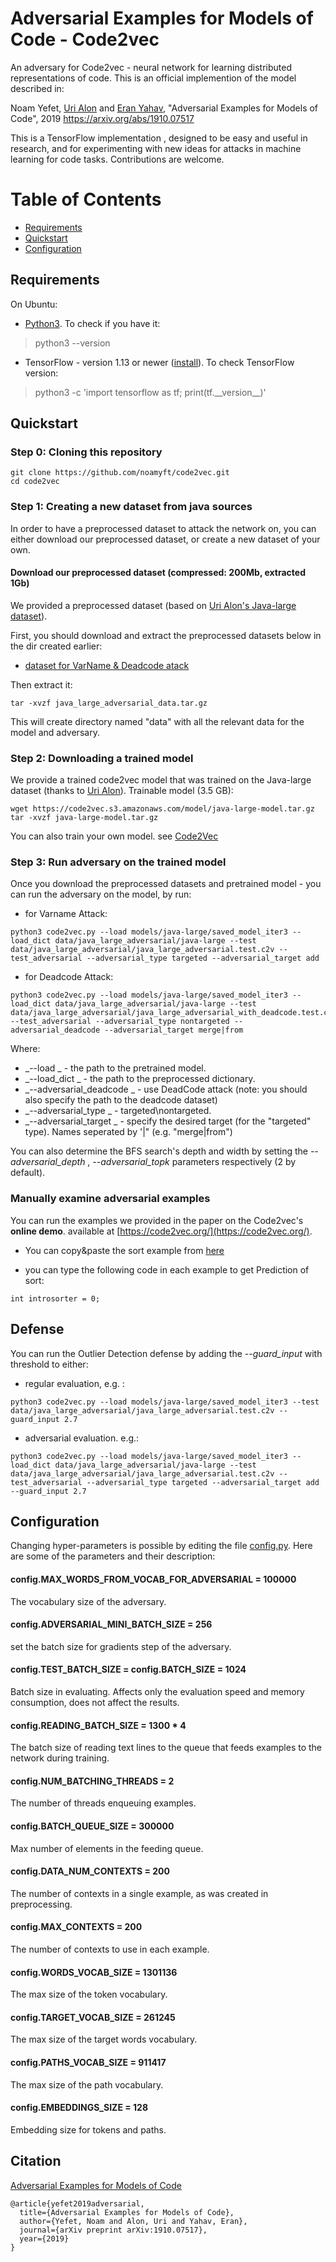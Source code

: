 # Adversarial Examples for Models of Code - Code2vec

An adversary for Code2vec - neural network for learning distributed representations of code.
This is an official implemention of the model described in:

Noam Yefet, [Uri Alon](http://urialon.cswp.cs.technion.ac.il) and [Eran Yahav](http://www.cs.technion.ac.il/~yahave/),
"Adversarial Examples for Models of Code", 2019 
https://arxiv.org/abs/1910.07517

<!-- _**October 2018** - the paper was accepted to [POPL'2019](https://popl19.sigplan.org)_! -->

This is a TensorFlow implementation , designed to be easy and useful in research, 
and for experimenting with new ideas for attacks in machine learning for code tasks.
Contributions are welcome.

<!--
<center style="padding: 40px"><img width="70%" src="https://github.com/tech-srl/code2vec/raw/master/images/network.png" /></center>
-->

Table of Contents
=================
  * [Requirements](#requirements)
  * [Quickstart](#quickstart)
  * [Configuration](#configuration)

## Requirements
On Ubuntu:
  * [Python3](https://www.linuxbabe.com/ubuntu/install-python-3-6-ubuntu-16-04-16-10-17-04). To check if you have it:
> python3 --version
  * TensorFlow - version 1.13 or newer ([install](https://www.tensorflow.org/install/install_linux)). To check TensorFlow version:
> python3 -c 'import tensorflow as tf; print(tf.\_\_version\_\_)'
 

## Quickstart
### Step 0: Cloning this repository
```
git clone https://github.com/noamyft/code2vec.git
cd code2vec
```

### Step 1: Creating a new dataset from java sources
In order to have a preprocessed dataset to attack the network on, you can either download our
preprocessed dataset, or create a new dataset of your own.

#### Download our preprocessed dataset (compressed: 200Mb, extracted 1Gb)
We provided a preprocessed dataset (based on [Uri Alon's Java-large dataset](https://github.com/tech-srl/code2vec)).

First, you should download and extract the preprocessed datasets below in the dir created earlier:

* [dataset for VarName & Deadcode atack](https://adversarial-examples.s3.amazonaws.com/adversarial+for+code2vec/java_large_adversarial_data.tar.gz)

Then extract it:
```
tar -xvzf java_large_adversarial_data.tar.gz
```

This will create directory named "data" with all the relevant data for the model and adversary.

<!--
### Creating and preprocessing a new Java dataset
In order to create and preprocess a new dataset (for example, to compare code2vec to another model on another dataset):
  * Edit the file [preprocess.sh](preprocess.sh) using the instructions there, pointing it to the correct training, validation and test directories.
  * Run the preprocess.sh file:
> source preprocess.sh
-->
### Step 2: Downloading a trained model
We provide a trained code2vec model that was trained on the Java-large dataset (thanks to [Uri Alon](https://github.com/tech-srl/code2vec)). Trainable model (3.5 GB):
```
wget https://code2vec.s3.amazonaws.com/model/java-large-model.tar.gz
tar -xvzf java-large-model.tar.gz
```

You can also train your own model. see [Code2Vec](https://github.com/tech-srl/code2vec)

### Step 3: Run adversary on the trained model

Once you download the preprocessed datasets and pretrained model - you can run the adversary on the model, by run:

* for Varname Attack:
```
python3 code2vec.py --load models/java-large/saved_model_iter3 --load_dict data/java_large_adversarial/java-large --test data/java_large_adversarial/java_large_adversarial.test.c2v --test_adversarial --adversarial_type targeted --adversarial_target add
```

* for Deadcode Attack:
```
python3 code2vec.py --load models/java-large/saved_model_iter3 --load_dict data/java_large_adversarial/java-large --test data/java_large_adversarial/java_large_adversarial_with_deadcode.test.c2v --test_adversarial --adversarial_type nontargeted --adversarial_deadcode --adversarial_target merge|from
```

Where:
* _--load _ - the path to the pretrained model.
* _--load_dict _ - the path to the preprocessed dictionary.
* _--adversarial_deadcode _ - use DeadCode attack (note: you should also specify the path to the deadcode dataset)
* _--adversarial_type _ - targeted\nontargeted.
* _--adversarial_target _ - specify the desired target (for the "targeted" type). Names seperated by '|" (e.g. "merge|from")

You can also determine the BFS search's depth and width by setting the _--adversarial_depth_ , _--adversarial_topk_ parameters respectively (2 by default).

<!--
### Step 4: Manual examination of a trained model
To manually examine a trained model, run:
```
python3 code2vec.py --load models/java14m/saved_model_iter8 --predict
```
After the model loads, follow the instructions and edit the file Input.java and enter a Java 
method or code snippet, and examine the model's predictions and attention scores.
-->

### Manually examine adversarial examples
You can run the examples we provided in the paper on the Code2vec's **online demo**. available at [https://code2vec.org/](https://code2vec.org/).

* You can copy&paste the sort example from [here](https://adversarial-examples.s3.amazonaws.com/adversarial+for+code2vec/sort_adversarial_example.txt)

* you can type the following code in each example to get Prediction of sort:
```
int introsorter = 0;
```

## Defense

You can run the Outlier Detection defense by adding the _--guard_input_ with threshold to either:
* regular evaluation, e.g. :
```
python3 code2vec.py --load models/java-large/saved_model_iter3 --test data/java_large_adversarial/java_large_adversarial.test.c2v --guard_input 2.7
```

* adversarial evaluation. e.g.:
```
python3 code2vec.py --load models/java-large/saved_model_iter3 --load_dict data/java_large_adversarial/java-large --test data/java_large_adversarial/java_large_adversarial.test.c2v --test_adversarial --adversarial_type targeted --adversarial_target add --guard_input 2.7
```

## Configuration
Changing hyper-parameters is possible by editing the file [config.py](config.py).
Here are some of the parameters and their description:

#### config.MAX_WORDS_FROM_VOCAB_FOR_ADVERSARIAL = 100000
The vocabulary size of the adversary.
#### config.ADVERSARIAL_MINI_BATCH_SIZE = 256
set the batch size for gradients step of the adversary.

#### config.TEST_BATCH_SIZE = config.BATCH_SIZE = 1024
Batch size in evaluating. Affects only the evaluation speed and memory consumption, does not affect the results.
#### config.READING_BATCH_SIZE = 1300 * 4
The batch size of reading text lines to the queue that feeds examples to the network during training.
#### config.NUM_BATCHING_THREADS = 2
The number of threads enqueuing examples.
#### config.BATCH_QUEUE_SIZE = 300000
Max number of elements in the feeding queue.
#### config.DATA_NUM_CONTEXTS = 200
The number of contexts in a single example, as was created in preprocessing.
#### config.MAX_CONTEXTS = 200
The number of contexts to use in each example.
#### config.WORDS_VOCAB_SIZE = 1301136
The max size of the token vocabulary.
#### config.TARGET_VOCAB_SIZE = 261245
The max size of the target words vocabulary.
#### config.PATHS_VOCAB_SIZE = 911417
The max size of the path vocabulary.
#### config.EMBEDDINGS_SIZE = 128
Embedding size for tokens and paths.


## Citation

[Adversarial Examples for Models of Code](https://arxiv.org/abs/1910.07517)

```
@article{yefet2019adversarial,
  title={Adversarial Examples for Models of Code},
  author={Yefet, Noam and Alon, Uri and Yahav, Eran},
  journal={arXiv preprint arXiv:1910.07517},
  year={2019}
}
```
